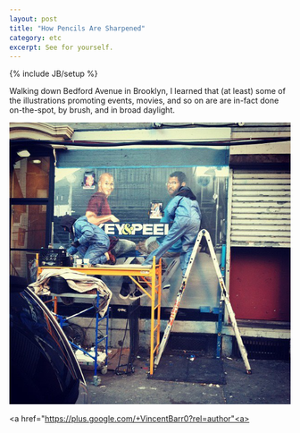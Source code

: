 ```yaml
---
layout: post
title: "How Pencils Are Sharpened"
category: etc
excerpt: See for yourself.
---
```

{% include JB/setup %}

Walking down Bedford Avenue in Brooklyn, I learned that (at least) some of the illustrations promoting events, movies, and so on are are in-fact done on-the-spot, by brush, and in broad daylight.  

![Live painting](/assets/images/live-wall-paint.jpg)

<a href="https://plus.google.com/+VincentBarr0?rel=author"<a></a>
